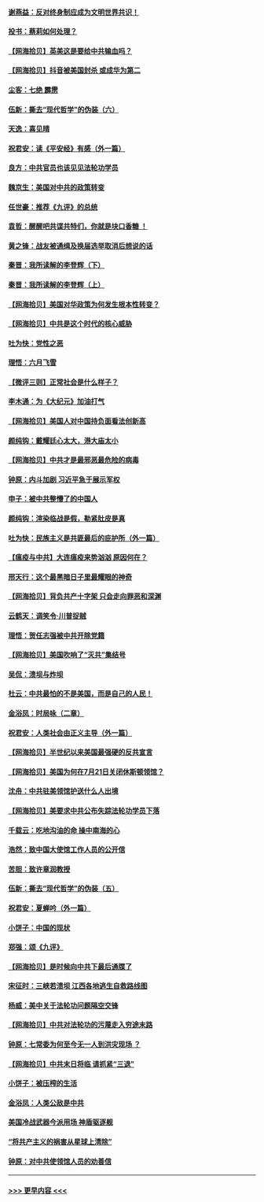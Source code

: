 #### [谢燕益：反对终身制应成为文明世界共识！](../pages/nsc993/n12310465.md?t=08070802) 
#### [投书：蔡莉如何处理？](../pages/nsc993/n12310224.md?t=08070802) 
#### [【网海拾贝】英美这是要给中共输血吗？](../pages/nsc993/n12307646.md?t=08070802) 
#### [【网海拾贝】抖音被美国封杀 或成华为第二](../pages/nsc993/n12305277.md?t=08070802) 
#### [尘客：七绝 霹雳](../pages/nsc993/n12304053.md?t=08070802) 
#### [伍新：撕去“现代哲学”的伪装（六）](../pages/nsc993/n12303243.md?t=08070802) 
#### [天逸：喜见晴](../pages/nsc993/n12303226.md?t=08070802) 
#### [祝君安：读《平安经》有感（外一篇）](../pages/nsc993/n12303170.md?t=08070802) 
#### [良方：中共官员也该见见法轮功学员](../pages/nsc993/n12302985.md?t=08070802) 
#### [魏京生：美国对中共的政策转变](../pages/nsc993/n12302929.md?t=08070802) 
#### [任世豪：推荐《九评》的总统](../pages/nsc993/n12302838.md?t=08070802) 
#### [袁哲：醒醒吧共谍共特们，你就是块口香糖 ！](../pages/nsc993/n12302678.md?t=08070802) 
#### [黄之锋：战友被通缉及换届选举取消后想说的话](../pages/nsc993/n12302681.md?t=08070802) 
#### [秦晋：我所读解的李登辉（下）](../pages/nsc993/n12302171.md?t=08070802) 
#### [秦晋：我所读解的李登辉（上）](../pages/nsc993/n12301979.md?t=08070802) 
#### [【网海拾贝】美国对华政策为何发生根本性转变？](../pages/nsc993/n12302091.md?t=08070802) 
#### [【网海拾贝】中共是这个时代的核心威胁](../pages/nsc993/n12300541.md?t=08070802) 
#### [吐为快：党性之恶](../pages/nsc993/n12300263.md?t=08070802) 
#### [理悟：六月飞雪](../pages/nsc993/n12300243.md?t=08070802) 
#### [【微评三则】正常社会是什么样子？](../pages/nsc993/n12300228.md?t=08070802) 
#### [李木通：为《大纪元》加油打气](../pages/nsc993/n12280363.md?t=08070802) 
#### [【网海拾贝】美国人对中国持负面看法创新高](../pages/nsc993/n12298720.md?t=08070802) 
#### [颜纯钩：戴耀廷心太大，港大庙太小](../pages/nsc993/n12297682.md?t=08070802) 
#### [【网海拾贝】中共才是最邪恶最危险的病毒](../pages/nsc993/n12296470.md?t=08070802) 
#### [钟原：内斗加剧 习近平急于展示军权](../pages/nsc993/n12292544.md?t=08070802) 
#### [申子：被中共整懵了的中国人](../pages/nsc993/n12291389.md?t=08070802) 
#### [颜纯钩：渲染临战是假，勒紧肚皮是真](../pages/nsc993/n12290945.md?t=08070802) 
#### [吐为快：民族主义是共匪最后的庇护所（外一篇）](../pages/nsc993/n12290887.md?t=08070802) 
#### [【瘟疫与中共】大连瘟疫来势汹汹 原因何在？](../pages/nsc993/n12287474.md?t=08070802) 
#### [邢天行：这个最黑暗日子里最耀眼的神奇](../pages/nsc993/n12289882.md?t=08070802) 
#### [【网海拾贝】背负共产十字架 只会走向罪恶和深渊](../pages/nsc993/n12288290.md?t=08070802) 
#### [云鹤天：调笑令·川普捉贼](../pages/nsc993/n12285672.md?t=08070802) 
#### [理悟：贺任志强被中共开除党籍](../pages/nsc993/n12285597.md?t=08070802) 
#### [【网海拾贝】美国吹响了“灭共”集结号](../pages/nsc993/n12284522.md?t=08070802) 
#### [吴侃：溃坝与炸坝](../pages/nsc993/n12283593.md?t=08070802) 
#### [杜云：中共最怕的不是美国，而是自己的人民！](../pages/nsc993/n12282935.md?t=08070802) 
#### [金浴凤：时局咏（二章）](../pages/nsc993/n12282923.md?t=08070802) 
#### [祝君安：人类社会由正义主导（外一篇）](../pages/nsc993/n12282809.md?t=08070802) 
#### [【网海拾贝】半世纪以来美国最强硬的反共宣言](../pages/nsc993/n12282656.md?t=08070802) 
#### [【网海拾贝】美国为何在7月21日关闭休斯顿领馆？](../pages/nsc993/n12279731.md?t=08070802) 
#### [沈舟：中共驻美领馆护送什么人出境](../pages/nsc993/n12278949.md?t=08070802) 
#### [【网海拾贝】美要求中共公布失踪法轮功学员下落](../pages/nsc993/n12277656.md?t=08070802) 
#### [千载云：吃地沟油的命 操中南海的心](../pages/nsc993/n12277533.md?t=08070802) 
#### [浩然：致中国大使馆工作人员的公开信](../pages/nsc993/n12277436.md?t=08070802) 
#### [苦胆：致许章润教授](../pages/nsc993/n12274876.md?t=08070802) 
#### [伍新：撕去“现代哲学”的伪装（五）](../pages/nsc993/n12274833.md?t=08070802) 
#### [祝君安：夏蝉吟（外一篇）](../pages/nsc993/n12274794.md?t=08070802) 
#### [小饼子：中国的现状](../pages/nsc993/n12274774.md?t=08070802) 
#### [郑强：颂《九评》](../pages/nsc993/n12274570.md?t=08070802) 
#### [【网海拾贝】是时候向中共下最后通牒了](../pages/nsc993/n12274156.md?t=08070802) 
#### [宋征时：三峡若溃坝 江西各地逃生自救路线图](../pages/nsc993/n12274031.md?t=08070802) 
#### [杨威：美中关于法轮功问题隔空交锋](../pages/nsc993/n12273317.md?t=08070802) 
#### [【网海拾贝】中共对法轮功的污蔑走入穷途末路](../pages/nsc993/n12272307.md?t=08070802) 
#### [钟原：七常委为何至今无一人到洪灾现场 ？](../pages/nsc993/n12270614.md?t=08070802) 
#### [【网海拾贝】中共末日将临 请抓紧“三退”](../pages/nsc993/n12269476.md?t=08070802) 
#### [小饼子：被压榨的生活](../pages/nsc993/n12268533.md?t=08070802) 
#### [金浴凤：人类公敌是中共](../pages/nsc993/n12268134.md?t=08070802) 
#### [美国冷战武器今派用场 神盾驱逐舰](../pages/nsc993/n12267798.md?t=08070802) 
#### [“将共产主义的祸害从星球上清除”](../pages/nsc993/n12266142.md?t=08070802) 
#### [钟原：对中共使领馆人员的劝善信](../pages/nsc993/n12266890.md?t=08070802) 

----
#### [ >>> 更早内容 <<< ](../indexes/nsc993-earlier.md)
